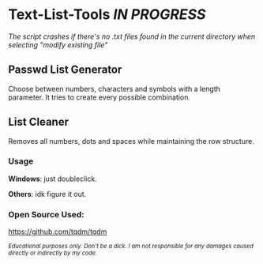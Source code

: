 # Text-List-Tools _IN PROGRESS_
_The script crashes if there's no .txt files found in the current directory when selecting "modify existing file"_


## Passwd List Generator
Choose between numbers, characters and symbols with a length parameter. It tries to create every possible combination.



## List Cleaner
Removes all numbers, dots and spaces while maintaining the row structure.





### Usage
**Windows**: just doubleclick.


**Others**: idk figure it out.



### Open Source Used:
https://github.com/tqdm/tqdm

<sub>_Educational purposes only. Don't be a dick. I am not responsible for any damages caused directly or indirectly by my code._</sub>
